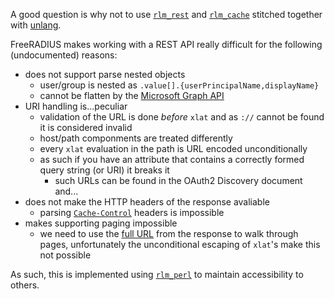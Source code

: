 A good question is why not to use [`rlm_rest`](https://freeradius.org/modules/?cat=io&mod=rlm_rest) and [`rlm_cache`](https://freeradius.org/modules/?s=cache&mod=rlm_cache) stitched together with [unlang](https://freeradius.org/radiusd/man/unlang.html).

FreeRADIUS makes working with a REST API really difficult for the following (undocumented) reasons:

 * does not support parse nested objects
     * user/group is nested as `.value[].{userPrincipalName,displayName}`
     * cannot be flatten by the [Microsoft Graph API](https://docs.microsoft.com/en-us/graph/use-the-api)
 * URI handling is...peculiar
     * validation of the URL is done *before* `xlat` and as `://` cannot be found it is considered invalid
     * host/path componments are treated differently
     * every `xlat` evaluation in the path is URL encoded unconditionally
     * as such if you have an attribute that contains a correctly formed query string (or URI) it breaks it
         * such URLs can be found in the OAuth2 Discovery document and...
 * does not make the HTTP headers of the response avaliable
     * parsing [`Cache-Control`](https://developer.mozilla.org/en-US/docs/Web/HTTP/Headers/Cache-Control) headers is impossible
 * makes supporting paging impossible
     * we need to use the [full URL](https://docs.microsoft.com/en-us/graph/paging) from the response to walk through pages, unfortunately the unconditional escaping of `xlat`'s make this not possible

As such, this is implemented using [`rlm_perl`](https://freeradius.org/modules/?s=perl&mod=rlm_perl) to maintain accessibility to others.
